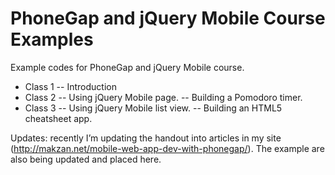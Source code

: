 PhoneGap and jQuery Mobile Course Examples
========================

Example codes for PhoneGap and jQuery Mobile course.

- Class 1
-- Introduction
- Class 2
-- Using jQuery Mobile page.
-- Building a Pomodoro timer.
- Class 3
-- Using jQuery Mobile list view.
-- Building an HTML5 cheatsheet app.

Updates: recently I’m updating the handout into articles in my site (http://makzan.net/mobile-web-app-dev-with-phonegap/). The example are also being updated and placed here.
